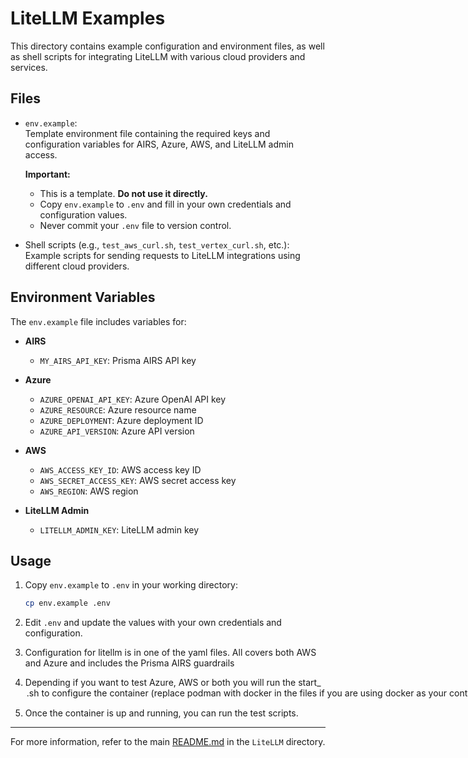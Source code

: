 # LiteLLM Examples

This directory contains example configuration and environment files, as well as shell scripts for integrating LiteLLM with various cloud providers and services.

## Files

- `env.example`:  
  Template environment file containing the required keys and configuration variables for AIRS, Azure, AWS, and LiteLLM admin access.

  **Important:**  
  - This is a template. **Do not use it directly.**
  - Copy `env.example` to `.env` and fill in your own credentials and configuration values.
  - Never commit your `.env` file to version control.

- Shell scripts (e.g., `test_aws_curl.sh`, `test_vertex_curl.sh`, etc.):  
  Example scripts for sending requests to LiteLLM integrations using different cloud providers.

## Environment Variables

The `env.example` file includes variables for:

- **AIRS**
  - `MY_AIRS_API_KEY`: Prisma AIRS API key

- **Azure**
  - `AZURE_OPENAI_API_KEY`: Azure OpenAI API key
  - `AZURE_RESOURCE`: Azure resource name
  - `AZURE_DEPLOYMENT`: Azure deployment ID
  - `AZURE_API_VERSION`: Azure API version

- **AWS**
  - `AWS_ACCESS_KEY_ID`: AWS access key ID
  - `AWS_SECRET_ACCESS_KEY`: AWS secret access key
  - `AWS_REGION`: AWS region

- **LiteLLM Admin**
  - `LITELLM_ADMIN_KEY`: LiteLLM admin key

## Usage

1. Copy `env.example` to `.env` in your working directory:

   ```zsh
   cp env.example .env
   ```

2. Edit `.env` and update the values with your own credentials and configuration.

3. Configuration for litellm is in one of the yaml files. All covers both AWS and Azure and includes the Prisma AIRS guardrails

4. Depending if you want to test Azure, AWS or both you will run the start_<option>.sh to configure the container (replace `podman` with `docker` in the files if you are using docker as your container mangement system)

5. Once the container is up and running, you can run the test scripts.
---

For more information, refer to the main [README.md](../README.md) in the `LiteLLM` directory.